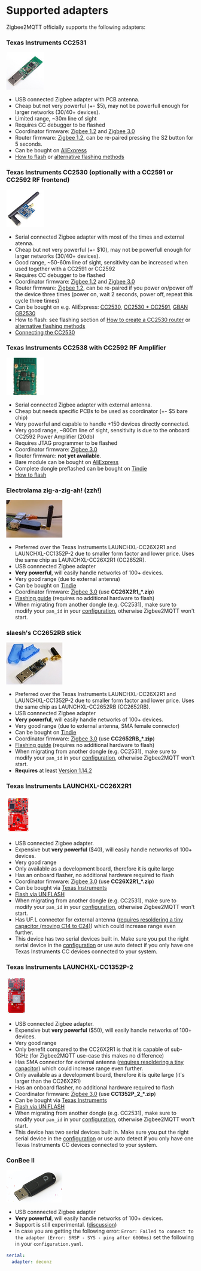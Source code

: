 # Supported adapters

Zigbee2MQTT officially supports the following adapters:

### Texas Instruments CC2531
![CC2531](../images/cc2531.jpg)

- USB connected Zigbee adapter with PCB antenna.
- Cheap but not very powerful (+- $5), may not be powerfull enough for larger networks (30/40+ devices).
- Limited range, ~30m line of sight
- Requires CC debugger to be flashed
- Coordinator firmware: [Zigbee 1.2](https://github.com/Koenkk/Z-Stack-firmware/tree/master/coordinator/Z-Stack_Home_1.2/bin) and [Zigbee 3.0](https://github.com/Koenkk/Z-Stack-firmware/tree/master/coordinator/Z-Stack_3.0.x/bin)
- Router firmware: [Zigbee 1.2](https://github.com/Koenkk/Z-Stack-firmware/tree/master/router/CC2531/bin), can be re-paired pressing the S2 button for 5 seconds.
- Can be bought on [AliExpress](https://www.aliexpress.com/wholesale?catId=0&initiative_id=SB_20191108075039&SearchText=cc2531)
- [How to flash](../getting_started/flashing_the_cc2531.md) or [alternative flashing methods](./alternative_flashing_methods.md)

### Texas Instruments CC2530 (optionally with a CC2591 or CC2592 RF frontend)
![CC2530](../images/cc2530.jpg)

- Serial connected Zigbee adapter with most of the times and external atenna.
- Cheap but not very powerful (+- $10), may not be powerfull enough for larger networks (30/40+ devices).
- Good range, ~50-60m line of sight, sensitivity can be increased when used together with a CC2591 or CC2592
- Requires CC debugger to be flashed
- Coordinator firmware: [Zigbee 1.2](https://github.com/Koenkk/Z-Stack-firmware/tree/master/coordinator/Z-Stack_Home_1.2/bin) and [Zigbee 3.0](https://github.com/Koenkk/Z-Stack-firmware/tree/master/coordinator/Z-Stack_3.0.x/bin)
- Router firmware: [Zigbee 1.2](https://github.com/Koenkk/Z-Stack-firmware/tree/master/router/CC2530/bin), can be re-paired if you power on/power off the device three times (power on, wait 2 seconds, power off, repeat this cycle three times)
- Can be bought on e.g. AliExpress: [CC2530](http://www.aliexpress.com/wholesale?catId=0&initiative_id=SB_20181213104041&SearchText=cc2530), [CC2530 + CC2591](http://www.aliexpress.com/wholesale?catId=0&initiative_id=SB_20181213104521&SearchText=cc2530+cc2591), [GBAN GB2530](http://www.gban.cn/en/product_show.asp?id=43)
- How to flash: see flashing section of [How to create a CC2530 router](../how_tos/how_to_create_a_cc2530_router.md) or [alternative flashing methods](./alternative_flashing_methods.md)
- [Connecting the CC2530](./connecting_cc2530.md)

### Texas Instruments CC2538 with CC2592 RF Amplifier
![CC2538](../images/cc2538.jpg)

- Serial connected Zigbee adapter with external antenna.
- Cheap but needs specific PCBs to be used as coordinator (+- $5 bare chip)
- Very powerful and capable to handle +150 devices directly connected.
- Very good range, ~800m line of sight, sensitivity is due to the onboard CC2592 Power Amplifier (20db)
- Requires JTAG programmer to be flashed
- Coordinator firmware: [Zigbee 3.0](https://github.com/Koenkk/Z-Stack-firmware/tree/master/coordinator/Z-Stack_3.0.x/bin)
- Router firmware: **not yet available**.
- Bare module can be bought on [AliExpress](https://www.aliexpress.com/wholesale?catId=0&initiative_id=SB_20191108075039&SearchText=cc2538)
- Complete dongle preflashed can be bought on [Tindie](https://www.tindie.com/products/GiovanniCas/cc2538-cc2592-zigbee-dongle-new-zb30/)
- [How to flash](../getting_started/flashing_the_cc2538.md)

### Electrolama zig-a-zig-ah! (zzh!)
![zzh](../images/zzh.jpg)

- Preferred over the Texas Instruments LAUNCHXL-CC26X2R1 and LAUNCHXL-CC1352P-2 due to smaller form factor and lower price. Uses the same chip as LAUNCHXL-CC26X2R1 (CC2652R).
- USB connnected Zigbee adapter
- **Very powerful**, will easily handle networks of 100+ devices.
- Very good range (due to external antenna)
- Can be bought on [Tindie](https://www.tindie.com/products/electrolama/zzh-cc2652r-multiprotocol-rf-stick/#product-reviews)
- Coordinator firmware: [Zigbee 3.0](https://github.com/Koenkk/Z-Stack-firmware/tree/master/coordinator/Z-Stack_3.x.0/bin) (use **CC26X2R1_*.zip**)
- [Flashing guide](https://electrolama.com/projects/zig-a-zig-ah/#flash-firmware) (requires no additional hardware to flash)
- When migrating from another dongle (e.g. CC2531), make sure to modify your `pan_id` in your [configuration](configuration.md), otherwise Zigbee2MQTT won't start.

### slaesh's CC2652RB stick
![slaesh's CC2652RB stick](../images/slaeshs_cc2652rb_stick.jpg)

- Preferred over the Texas Instruments LAUNCHXL-CC26X2R1 and LAUNCHXL-CC1352P-2 due to smaller form factor and lower price. Uses the same chip as LAUNCHXL-CC2652RB (CC2652RB).
- USB connnected Zigbee adapter
- **Very powerful**, will easily handle networks of 100+ devices.
- Very good range (due to external antenna, SMA female connector)
- Can be bought on [Tindie](https://www.tindie.com/products/slaesh/cc2652-zigbee-coordinator-or-openthread-router/#product-reviews)
- Coordinator firmware: [Zigbee 3.0](https://github.com/Koenkk/Z-Stack-firmware/tree/master/coordinator/Z-Stack_3.x.0/bin) (use **CC2652RB_*.zip**)
- [Flashing guide](https://slae.sh/projects/cc2652/#flashing) (requires no additional hardware to flash)
- When migrating from another dongle (e.g. CC2531), make sure to modify your `pan_id` in your [configuration](configuration.md), otherwise Zigbee2MQTT won't start.
- **Requires** at least [Version 1.14.2](https://github.com/Koenkk/zigbee2mqtt/releases/tag/1.14.2)

### Texas Instruments LAUNCHXL-CC26X2R1
![CC26X2R1](../images/cc26x2r1.jpg)

- USB connected Zigbee adapter.
- Expensive but **very powerful** ($40), will easily handle networks of 100+ devices.
- Very good range
- Only available as a development board, therefore it is quite large
- Has an onboard flasher, no additional hardware required to flash
- Coordinator firmware: [Zigbee 3.0](https://github.com/Koenkk/Z-Stack-firmware/tree/master/coordinator/Z-Stack_3.x.0/bin) (use **CC26X2R1_*.zip**)
- Can be bought via [Texas Instruments](http://www.ti.com/tool/LAUNCHXL-CC26X2R1)
- [Flash via UNIFLASH](./flashing_via_uniflash.md)
- When migrating from another dongle (e.g. CC2531), make sure to modify your `pan_id` in your [configuration](configuration.md), otherwise Zigbee2MQTT won't start.
- Has UF.L connector for external antenna ([requires resoldering a tiny capacitor (moving C14 to C24)](http://e2e.ti.com/support/wireless-connectivity/zigbee-and-thread/f/158/t/880219?LAUNCHXL-CC26X2R1-Antenna-CC26X2R1)) which could increase range even further.
- This device has two serial devices built in. Make sure you put the right serial device in the [configuration](configuration.md) or use auto detect if you only have one Texas Instruments CC devices connected to your system.

### Texas Instruments LAUNCHXL-CC1352P-2
![CC1352P-2](../images/cc1352p2.jpg)

- USB connected Zigbee adapter.
- Expensive but **very powerful** ($50), will easily handle networks of 100+ devices.
- Very good range
- Only benefit compared to the CC26X2R1 is that it is capable of sub-1GHz  (for Zigbee2MQTT use-case this makes no difference)
- Has SMA connector for external antenna ([requires resoldering a tiny capacitor](https://github.com/Koenkk/zigbee2mqtt/issues/2162#issuecomment-570286663)) which could increase range even further.
- Only available as a development board, therefore it is quite large (it's larger than the CC26X2R1)
- Has an onboard flasher, no additional hardware required to flash
- Coordinator firmware: [Zigbee 3.0](https://github.com/Koenkk/Z-Stack-firmware/tree/master/coordinator/Z-Stack_3.x.0/bin) (use **CC1352P_2_*.zip**)
- Can be bought via [Texas Instruments](http://www.ti.com/tool/LAUNCHXL-CC1352P)
- [Flash via UNIFLASH](./flashing_via_uniflash.md)
- When migrating from another dongle (e.g. CC2531), make sure to modify your `pan_id` in your [configuration](configuration.md), otherwise Zigbee2MQTT won't start.
- This device has two serial devices built in. Make sure you put the right serial device in the [configuration](configuration.md) or use auto detect if you only have one Texas Instruments CC devices connected to your system.

### ConBee II
![Conbee II](../images/conbee.jpg)

- USB connnected Zigbee adapter
- **Very powerful**, will easily handle networks of 100+ devices.
- Support is still experimental. ([discussion](https://github.com/Koenkk/zigbee-herdsman/issues/72))
- In case you are getting the following error: `Error: Failed to connect to the adapter (Error: SRSP - SYS - ping after 6000ms)` set the following in your `configuration.yaml`.

```yaml
serial:
  adapter: deconz
```
